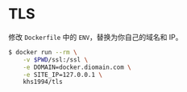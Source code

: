 # TLS

修改 `Dockerfile` 中的 `ENV`，替换为你自己的域名和 IP。

```bash
$ docker run --rm \
    -v $PWD/ssl:/ssl \
    -e DOMAIN=docker.diomain.com \
    -e SITE_IP=127.0.0.1 \
    khs1994/tls
```
